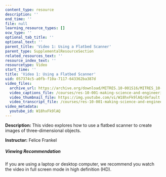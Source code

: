 ```yaml
---
content_type: resource
description: ''
end_time: ''
file: null
learning_resource_types: []
ocw_type: ''
optional_tab_title: ''
optional_text: ''
parent_title: 'Video 1: Using a Flatbed Scanner'
parent_type: SupplementalResourceSection
related_resources_text: ''
resource_index_text: ''
resourcetype: Video
start_time: ''
title: 'Video 1: Using a Flatbed Scanner'
uid: 057374c5-a0fb-f10a-7117-643362ba387d
video_files:
  archive_url: https://archive.org/download/MITRES.10-001S16/MITRES_10-001S16_Track02_300k.mp4
  video_captions_file: /courses/res-10-001-making-science-and-engineering-pictures-a-practical-guide-to-presenting-your-work-spring-2016/6ebaa29e42675bba8cdc7c4cbebc5527_W18hxFk9lAQ.vtt
  video_thumbnail_file: https://img.youtube.com/vi/W18hxFk9lAQ/default.jpg
  video_transcript_file: /courses/res-10-001-making-science-and-engineering-pictures-a-practical-guide-to-presenting-your-work-spring-2016/7dfc536ded9acd885497422f65b42d0c_W18hxFk9lAQ.pdf
video_metadata:
  youtube_id: W18hxFk9lAQ
---
```


**Description:** This video explores how to use a flatbed scanner to create images of three-dimensional objects.

**Instructor:** Felice Frankel

##### Viewing Recommendation

If you are using a laptop or desktop computer, we recommend you watch the video in full screen mode in high definition (HD).



